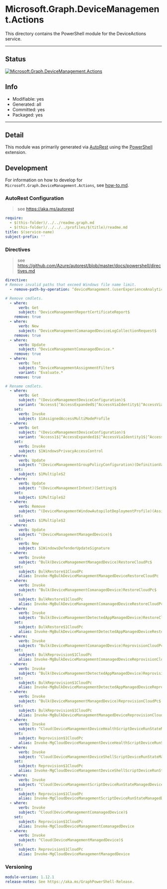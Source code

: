 <!-- region Generated -->
# Microsoft.Graph.DeviceManagement.Actions
This directory contains the PowerShell module for the DeviceActions service.

---
## Status
[![Microsoft.Graph.DeviceManagement.Actions](https://img.shields.io/powershellgallery/v/Microsoft.Graph.DeviceManagement.Actions.svg?style=flat-square&label=Microsoft.Graph.DeviceManagement.Actions "Microsoft.Graph.DeviceManagement.Actions")](https://www.powershellgallery.com/packages/Microsoft.Graph.DeviceManagement.Actions/)

## Info
- Modifiable: yes
- Generated: all
- Committed: yes
- Packaged: yes

---
## Detail
This module was primarily generated via [AutoRest](https://github.com/Azure/autorest) using the [PowerShell](https://github.com/Azure/autorest.powershell) extension.

## Development
For information on how to develop for `Microsoft.Graph.DeviceManagement.Actions`, see [how-to.md](how-to.md).
<!-- endregion -->

### AutoRest Configuration

> see https://aka.ms/autorest

``` yaml
require:
  - $(this-folder)/../../readme.graph.md
  - $(this-folder)/../../../profiles/$(title)/readme.md
title: $(service-name)
subject-prefix: ''
```

### Directives

> see https://github.com/Azure/autorest/blob/master/docs/powershell/directives.md

``` yaml
directive:
# Remove invalid paths that exceed Windows file name limit.
  - remove-path-by-operation: ^deviceManagement.(userExperienceAnalyticsDeviceScopes_.*|reusablePolicySettings.referencingConfigurationPolicies_(assign|createCopy)|deviceShellScripts.userRunStates.deviceRunStates.managedDevice_.*|windowsAutopilotDeploymentProfiles.(assignedDevices_updateDeviceProperties|assignedDevices.deploymentProfile_assign|assignedDevices.intendedDeploymentProfile_assign|assignedDevices_assignResourceAccountToDevice|assignedDevices_unassignResourceAccountFromDevice)|deviceComplianceScripts.deviceRunStates.managedDevice_.*|deviceCustomAttributeShellScripts.(deviceRunStates.managedDevice_.*|userRunStates.deviceRunStates.managedDevice_.*)|deviceManagementScripts.deviceRunStates.managedDevice(_updateWindowsDeviceAccount|_logoutSharedAppleDeviceActiveUser|_deleteUserFromSharedAppleDevice|_createDeviceLogCollectionRequest|_sendCustomNotificationToCompanyPortal|_triggerConfigurationManagerAction|_windowsDefenderUpdateSignatures)|deviceManagementScripts.userRunStates.deviceRunStates.managedDevice_.*|deviceConfigurations.groupAssignments.deviceConfiguration(_assignedAccessMultiModeProfiles|_windowsPrivacyAccessControls)|deviceHealthScripts.deviceRunStates.managedDevice(_sendCustomNotificationToCompanyPortal|_createDeviceLogCollectionRequest)|deviceShellScripts.deviceRunStates.managedDevice_sendCustomNotificationToCompanyPortal)$

# Remove cmdlets.
  - where:
      verb: Get
      subject: ^DeviceManagementReportCertificateReport$
    remove: true
  - where:
      verb: New
      subject: ^DeviceManagementComanagedDeviceLogCollectionRequest$
    remove: true
  - where:
      verb: Update
      subject: ^DeviceManagementComanagedDevice.*
    remove: true
  - where:
      verb: Test
      subject: ^DeviceManagementAssignmentFilter$
      variant: ^Evaluate.*
    remove: true

# Rename cmdlets.
  - where:
      verb: Get
      subject: ^(DeviceManagementDeviceConfiguration)$
      variant: ^Access$|^AccessExpanded$|^AccessViaIdentity$|^AccessViaIdentityExpanded$
    set:
      verb: Invoke
      subject: $1AssignedAccessMultiModeProfile
  - where:
      verb: Get
      subject: ^(DeviceManagementDeviceConfiguration)$
      variant: ^Access1$|^AccessExpanded1$|^AccessViaIdentity1$|^AccessViaIdentityExpanded1$
    set:
      verb: Invoke
      subject: $1WindowsPrivacyAccessControl
  - where:
      verb: Update
      subject: ^(DeviceManagementGroupPolicyConfiguration)(DefinitionValue)$
    set:
      subject: $1Multiple$2
  - where:
      verb: Update
      subject: ^(DeviceManagementIntent)(Setting)$
    set:
      subject: $1Multiple$2
  - where:
      verb: Remove
      subject: ^(DeviceManagementWindowAutopilotDeploymentProfile)(AssignedDevice)$
    set:
      subject: $1Multiple$2
  - where:
      verb: Update
      subject: ^(DeviceManagementManagedDevice)$
    set:
      verb: New
      subject: $1WindowsDefenderUpdateSignature
  - where:
      verb: Invoke
      subject: ^Bulk(DeviceManagementManagedDevice)RestoreCloudPc$
    set:
      subject: BulkRestore$1CloudPc
      alias: Invoke-MgBulkDeviceManagementManagedDeviceRestoreCloudPc
  - where:
      verb: Invoke
      subject: ^Bulk(DeviceManagementComanagedDevice)RestoreCloudPc$
    set:
      subject: BulkRestore$1CloudPc
      alias: Invoke-MgBulkDeviceManagementComanagedDeviceRestoreCloudPc
  - where:
      verb: Invoke
      subject: ^Bulk(DeviceManagementDetectedAppManagedDevice)RestoreCloudPc$
    set:
      subject: BulkRestore$1CloudPc
      alias: Invoke-MgBulkDeviceManagementDetectedAppManagedDeviceRestoreCloudPc
  - where:
      verb: Invoke
      subject: ^Bulk(DeviceManagementComanagedDevice)ReprovisionCloudPc$
    set:
      subject: BulkReprovision$1CloudPc
      alias: Invoke-MgBulkDeviceManagementComanagedDeviceReprovisionCloudPc
  - where:
      verb: Invoke
      subject: ^Bulk(DeviceManagementDetectedAppManagedDevice)ReprovisionCloudPc$
    set:
      subject: BulkReprovision$1CloudPc
      alias: Invoke-MgBulkDeviceManagementDetectedAppManagedDeviceReprovisionCloudPc
  - where:
      verb: Invoke
      subject: ^Bulk(DeviceManagementManagedDevice)ReprovisionCloudPc$
    set:
      subject: BulkReprovision$1CloudPc
      alias: Invoke-MgBulkDeviceManagementManagedDeviceReprovisionCloudPc
  - where:
      verb: Invoke
      subject: ^Cloud(DeviceManagementDeviceHealthScriptDeviceRunStateManagedDevice)$
    set:
      subject: Reprovision$1CloudPc
      alias: Invoke-MgCloudDeviceManagementDeviceHealthScriptDeviceRunStateManagedDevice
  - where:
      verb: Invoke
      subject: ^Cloud(DeviceManagementDeviceShellScriptDeviceRunStateManagedDevice)$
    set:
      subject: Reprovision$1CloudPc
      alias: Invoke-MgCloudDeviceManagementDeviceShellScriptDeviceRunStateManagedDevice
  - where:
      verb: Invoke
      subject: ^Cloud(DeviceManagementScriptDeviceRunStateManagedDevice)$
    set:
      subject: Reprovision$1CloudPc
      alias: Invoke-MgCloudDeviceManagementScriptDeviceRunStateManagedDevice
  - where:
      verb: Invoke
      subject: ^Cloud(DeviceManagementComanagedDevice)$
    set:
      subject: Reprovision$1CloudPc
      alias: Invoke-MgCloudDeviceManagementComanagedDevice
  - where:
      verb: Invoke
      subject: ^Cloud(DeviceManagementManagedDevice)$
    set:
      subject: Reprovision$1CloudPc
      alias: Invoke-MgCloudDeviceManagementManagedDevice
```
### Versioning

``` yaml
module-version: 1.12.1
release-notes: See https://aka.ms/GraphPowerShell-Release.
```

